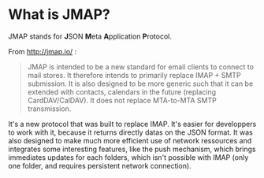 # What is JMAP?

JMAP stands for **J**SON **M**eta **A**pplication **P**rotocol.

From http://jmap.io/ :

> JMAP is intended to be a new standard for email clients to connect to 
> mail stores. It therefore intends to primarily replace IMAP + SMTP 
> submission. It is also designed to be more generic such that it can be 
> extended with contacts, calendars in the future (replacing 
> CardDAV/CalDAV). It does not replace MTA-to-MTA SMTP transmission.

It's a new protocol that was built to replace IMAP. It's easier for 
developpers to work with it, because it returns directly datas on the 
JSON format. It was also designed to make much more efficient use of 
network ressources and integrates some interesting features, like the 
push mechanism, which brings immediates updates for each folders, which 
isn't possible with IMAP (only one folder, and requires persistent 
network connection).
